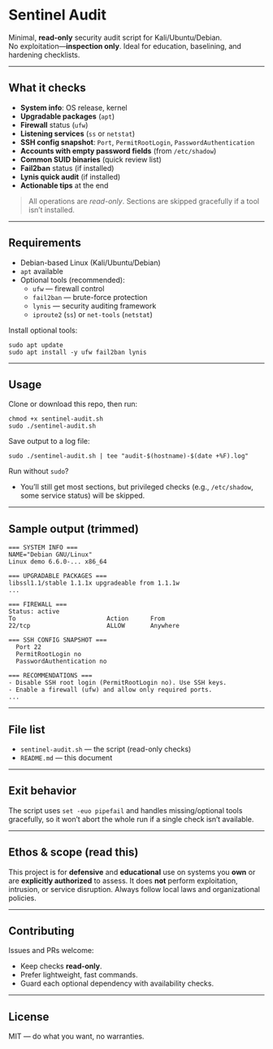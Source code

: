 # Sentinel Audit

Minimal, **read-only** security audit script for Kali/Ubuntu/Debian.  
No exploitation—**inspection only**. Ideal for education, baselining, and hardening checklists.

---

## What it checks

- **System info**: OS release, kernel
- **Upgradable packages** (`apt`)
- **Firewall** status (`ufw`)
- **Listening services** (`ss` or `netstat`)
- **SSH config snapshot**: `Port`, `PermitRootLogin`, `PasswordAuthentication`
- **Accounts with empty password fields** (from `/etc/shadow`)
- **Common SUID binaries** (quick review list)
- **Fail2ban** status (if installed)
- **Lynis quick audit** (if installed)
- **Actionable tips** at the end

> All operations are *read-only*. Sections are skipped gracefully if a tool isn’t installed.

---

## Requirements

- Debian-based Linux (Kali/Ubuntu/Debian)
- `apt` available
- Optional tools (recommended):
  - `ufw` — firewall control
  - `fail2ban` — brute-force protection
  - `lynis` — security auditing framework
  - `iproute2` (`ss`) or `net-tools` (`netstat`)

Install optional tools:
~~~
sudo apt update
sudo apt install -y ufw fail2ban lynis
~~~

---

## Usage

Clone or download this repo, then run:

~~~
chmod +x sentinel-audit.sh
sudo ./sentinel-audit.sh
~~~

Save output to a log file:
~~~
sudo ./sentinel-audit.sh | tee "audit-$(hostname)-$(date +%F).log"
~~~

Run without `sudo`?
- You’ll still get most sections, but privileged checks (e.g., `/etc/shadow`, some service status) will be skipped.

---

## Sample output (trimmed)

~~~
=== SYSTEM INFO ===
NAME="Debian GNU/Linux"
Linux demo 6.6.0-... x86_64

=== UPGRADABLE PACKAGES ===
libssl1.1/stable 1.1.1x upgradeable from 1.1.1w
...

=== FIREWALL ===
Status: active
To                         Action      From
22/tcp                     ALLOW       Anywhere

=== SSH CONFIG SNAPSHOT ===
  Port 22
  PermitRootLogin no
  PasswordAuthentication no

=== RECOMMENDATIONS ===
- Disable SSH root login (PermitRootLogin no). Use SSH keys.
- Enable a firewall (ufw) and allow only required ports.
...
~~~

---

## File list

- `sentinel-audit.sh` — the script (read-only checks)
- `README.md` — this document

---

## Exit behavior

The script uses `set -euo pipefail` and handles missing/optional tools gracefully, so it won’t abort the whole run if a single check isn’t available.

---

## Ethos & scope (read this)

This project is for **defensive** and **educational** use on systems you **own** or are **explicitly authorized** to assess. It does **not** perform exploitation, intrusion, or service disruption. Always follow local laws and organizational policies.

---

## Contributing

Issues and PRs welcome:
- Keep checks **read-only**.
- Prefer lightweight, fast commands.
- Guard each optional dependency with availability checks.

---

## License

MIT — do what you want, no warranties.
